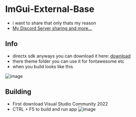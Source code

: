 # ImGui-External-Base
- i want to share that only thats my reason
- [My Discord Server sharing and more...](https://discord.gg/8S5eBJ4cBN)

## Info
- directx sdk anyways you can download it here: [download](https://www.microsoft.com/en-us/download/details.aspx?id=6812)
- there theme folder you can use it for fontawesome etc
- when you build looks like this

![image](https://user-images.githubusercontent.com/50064486/221398523-a27d85b7-84f2-4392-ba4f-6eebae1917d5.png)

## Building
- First download Visual Studio Community 2022
- CTRL + F5 to build and run app
![image](https://github.com/user-attachments/assets/da0bfa7b-8738-4483-a884-7ed9c6be3662)

